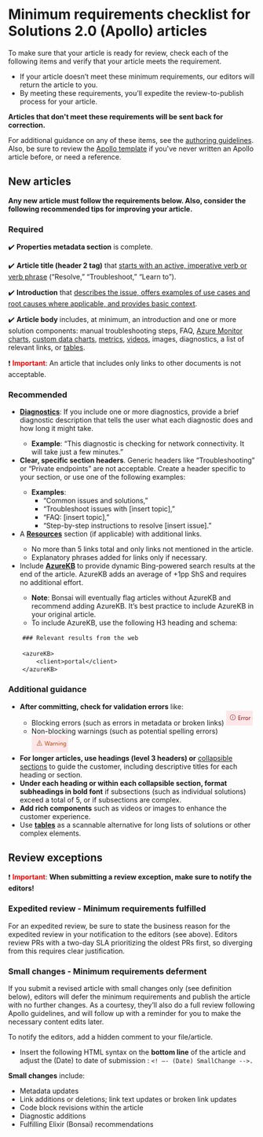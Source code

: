 # Minimum requirements checklist for Solutions 2.0 (Apollo) articles

To make sure that your article is ready for review, check each of the following items and verify that your article meets the requirement. 
- If your article doesn’t meet these minimum requirements, our editors will return the article to you. 
- By meeting these requirements, you’ll expedite the review-to-publish process for your article. 

**Articles that don't meet these requirements will be sent back for correction.**

For additional guidance on any of these items, see the [authoring guidelines](ApolloFAQOverview.md). Also, be sure to review the [Apollo template](https://github.com/Azure/SelfHelpContent/blob/master/documents/SelfHelp-Solution-template/apollo-markdown-template.md) if you've never written an Apollo article before, or need a reference.
  

## New articles

**Any new article must follow the requirements below. Also, consider the following recommended tips for improving your article.**

### Required
:heavy_check_mark: **Properties metadata section** is complete.

:heavy_check_mark: **Article title (header 2 tag)** that [starts with an active, imperative verb or verb phrase](https://azsupportdocs.azurewebsites.net/elixir/articles/TitleAndDescription.html) (“Resolve,” “Troubleshoot,” “Learn to”). 

:heavy_check_mark: **Introduction** that [describes the issue, offers examples of use cases and root causes where applicable, and provides basic context](https://azsupportdocs.azurewebsites.net/elixir/articles/TitleAndDescription.html).  


:heavy_check_mark: **Article body** includes, at minimum, an introduction and one or more solution components: manual troubleshooting steps, FAQ, [Azure Monitor charts](https://azsupportdocs.azurewebsites.net/elixir/articles/AzureMonitor.html), [custom data charts](https://azsupportdocs.azurewebsites.net/elixir/articles/CustomDataCharts.html), [metrics](https://azsupportdocs.azurewebsites.net/elixir/articles/AzureMonitor.html), [videos](https://azsupportdocs.azurewebsites.net/elixir/articles/Video.html), images, diagnostics, a list of relevant links, or [tables](https://azsupportdocs.azurewebsites.net/playbook/ApolloFAQFormatting.html#tables). 

:heavy_exclamation_mark: <span style="color:red">**Important**</span>:
An article that includes only links to other documents is not acceptable. 

### Recommended

<ul><li><a href="https://azsupportdocs.azurewebsites.net/elixir/articles/Diagnostics.html"><strong>Diagnostics</strong></a>: If you include one or more diagnostics, provide a brief diagnostic description that tells the user what each diagnostic does and how long it might take.</li>
	<ul><li><strong>Example</strong>: “This diagnostic is checking for network connectivity. It will take just a few minutes.”</li>
	</ul>
<li><strong>Clear, specific section headers</strong>. Generic headers like “Troubleshooting” or “Private endpoints” are not acceptable. Create a header specific to your section, or use one of the following examples:</li>
	<ul><li><strong>Examples</strong>: 
		<ul><li>“Common issues and solutions,”</li>
		<li>“Troubleshoot issues with [insert topic],”</li>
		<li>“FAQ: [insert topic],”</li>
		<li>“Step-by-step instructions to resolve [insert issue].” </li>
		</ul>
	</ul>
<li>A <strong><a href="https://azsupportdocs.azurewebsites.net/playbook/ApolloFAQLinks.html#links-in-the-resources-section">Resources</a></strong> section (if applicable) with additional links.</li>
	<ul><li>No more than 5 links total and only links not mentioned in the article.</li> 
	<li>Explanatory phrases added for links only if necessary.</li>
	</ul>
<li>Include <a href="https://azsupportdocs.azurewebsites.net/elixir/articles/Azurekb.html"><strong>AzureKB</strong></a> to provide dynamic Bing-powered search results at the end of the article. AzureKB adds an average of +1pp ShS and requires no additional effort.</li>
	<ul><li><strong>Note</strong>: Bonsai will eventually flag articles without AzureKB and recommend adding AzureKB. It’s best practice to include AzureKB in your original article. 
	<li>To include AzureKB, use the following H3 heading and schema:</li>
	</ul>
</ul>

        ### Relevant results from the web
		
		<azureKB>
			<client>portal</client>
		</azureKB>	

### Additional guidance

* **After committing, check for validation errors** like: 
  * Blocking errors (such as errors in metadata or broken links) ![error image](https://github.com/MadMadrox/portfolio/blob/main/July23/images/ApolloError.png) 
  * Non-blocking warnings (such as potential spelling errors) ![warning image](https://github.com/MadMadrox/portfolio/blob/main/July23/images/ApolloWarning.png)
* **For longer articles, use headings (level 3 headers) or** [collapsible sections](https://azsupportdocs.azurewebsites.net/elixir/articles/AccordionSections.html) to guide the customer, including descriptive titles for each heading or section.
* **Under each heading or within each collapsible section, format subheadings in bold font** if subsections (such as individual solutions) exceed a total of 5, or if subsections are complex.
* **Add rich components** such as videos or images to enhance the customer experience.
* Use [**tables**](https://azsupportdocs.azurewebsites.net/playbook/ApolloFAQFormatting.html#tables) as a scannable alternative for long lists of solutions or other complex elements.

## Review exceptions
:heavy_exclamation_mark: <span style="color:red">**Important**</span>: **When submitting a review exception, make sure to notify the editors!** 

### Expedited review - Minimum requirements fulfilled
For an expedited review, be sure to state the business reason for the expedited review in your notification to the editors (see above). Editors review PRs with a two-day SLA prioritizing the oldest PRs first, so diverging from this requires clear justification.

### Small changes - Minimum requirements deferment
If you submit a revised article with small changes only (see definition below), editors will defer the minimum requirements and publish the article with no further changes. As a courtesy, they’ll also do a full review following Apollo guidelines, and will follow up with a reminder for you to make the necessary content edits later.

To notify the editors, add a hidden comment to your file/article. 
- Insert the following HTML syntax on the **bottom line** of the article and adjust the (Date) to date of submission : `<! –- (Date) SmallChange -->.`

**Small changes** include:
<ul><li>Metadata updates
	</li><li>Link additions or deletions; link text updates or broken link updates 
	</li><li>Code block revisions within the article 
	</li><li>Diagnostic additions 
	</li><li>Fulfilling Elixir (Bonsai) recommendations
</li></ul>
